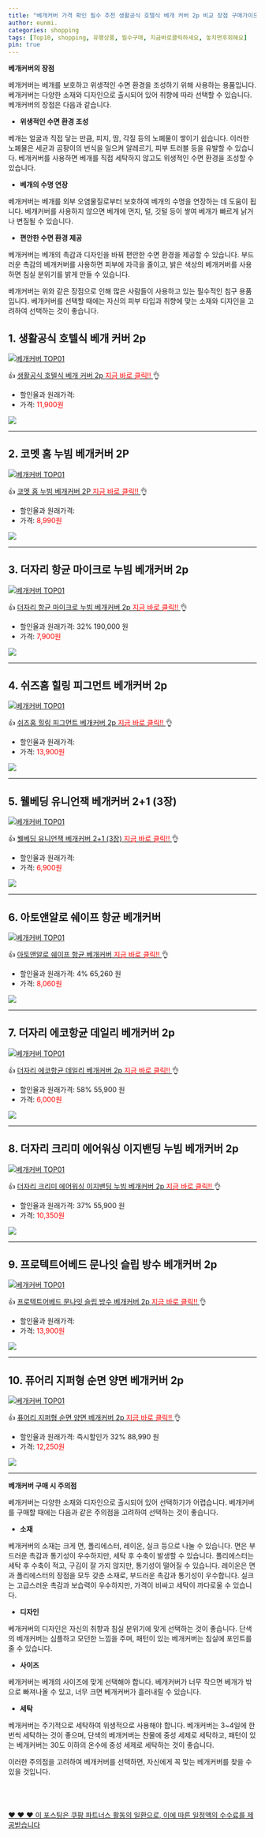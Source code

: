 ```yaml
---
title: "베개커버 가격 확인 필수 추천 생활공식 호텔식 베개 커버 2p 비교 장점 구매가이드"
author: eunmi.
categories: shopping
tags: [Top10, shopping, 유행상품, 필수구매, 지금바로클릭하세요, 놓치면후회해요]
pin: true
---
```

**베개커버의 장점**

베개커버는 베개를 보호하고 위생적인 수면 환경을 조성하기 위해 사용하는 용품입니다. 베개커버는 다양한 소재와 디자인으로 출시되어 있어 취향에 따라 선택할 수 있습니다. 베개커버의 장점은 다음과 같습니다.

* **위생적인 수면 환경 조성**

베개는 얼굴과 직접 닿는 만큼, 피지, 땀, 각질 등의 노폐물이 쌓이기 쉽습니다. 이러한 노폐물은 세균과 곰팡이의 번식을 일으켜 알레르기, 피부 트러블 등을 유발할 수 있습니다. 베개커버를 사용하면 베개를 직접 세탁하지 않고도 위생적인 수면 환경을 조성할 수 있습니다.

* **베개의 수명 연장**

베개커버는 베개를 외부 오염물질로부터 보호하여 베개의 수명을 연장하는 데 도움이 됩니다. 베개커버를 사용하지 않으면 베개에 먼지, 털, 깃털 등이 쌓여 베개가 빠르게 낡거나 변질될 수 있습니다.

* **편안한 수면 환경 제공**

베개커버는 베개의 촉감과 디자인을 바꿔 편안한 수면 환경을 제공할 수 있습니다. 부드러운 촉감의 베개커버를 사용하면 피부에 자극을 줄이고, 밝은 색상의 베개커버를 사용하면 침실 분위기를 밝게 만들 수 있습니다.

베개커버는 위와 같은 장점으로 인해 많은 사람들이 사용하고 있는 필수적인 침구 용품입니다. 베개커버를 선택할 때에는 자신의 피부 타입과 취향에 맞는 소재와 디자인을 고려하여 선택하는 것이 좋습니다.

   

## 1. 생활공식 호텔식 베개 커버 2p

[![베개커버 TOP01](https://thumbnail6.coupangcdn.com/thumbnails/remote/230x230ex/image/rs_quotation_api/qbrva6o3/cf0135e558894ad4ad5e00117b06e6dd.jpg)](https://link.coupang.com/re/AFFSDP?lptag=AF3617701&subid=GithubCoopas&pageKey=7155966304&traceid=V0-153&itemId=18000188697&vendorItemId=85694513065)


👍 [생활공식 호텔식 베개 커버 2p <font color=red> 지금 바로 클릭!! </font> ](https://link.coupang.com/re/AFFSDP?lptag=AF3617701&subid=GithubCoopas&pageKey=7155966304&traceid=V0-153&itemId=18000188697&vendorItemId=85694513065) 👌 


- 할인율과 원래가격: 
- 가격: <span style='color:red'>11,900원</span>

[![](/discount_price.png)](https://link.coupang.com/re/AFFSDP?lptag=AF3617701&subid=GithubCoopas&pageKey=7155966304&traceid=V0-153&itemId=18000188697&vendorItemId=85694513065)

---


   

## 2. 코멧 홈 누빔 베개커버 2P

[![베개커버 TOP01](https://thumbnail10.coupangcdn.com/thumbnails/remote/230x230ex/image/retail/images/3004441462014731-4f8f14e9-2832-40b2-8e6d-dcd584a17bcf.jpg)](https://link.coupang.com/re/AFFSDP?lptag=AF3617701&subid=GithubCoopas&pageKey=6417994898&traceid=V0-153&itemId=13792887723&vendorItemId=81043258227)


👍 [코멧 홈 누빔 베개커버 2P <font color=red> 지금 바로 클릭!! </font> ](https://link.coupang.com/re/AFFSDP?lptag=AF3617701&subid=GithubCoopas&pageKey=6417994898&traceid=V0-153&itemId=13792887723&vendorItemId=81043258227) 👌 


- 할인율과 원래가격: 
- 가격: <span style='color:red'>8,990원</span>

[![](/discount_price.png)](https://link.coupang.com/re/AFFSDP?lptag=AF3617701&subid=GithubCoopas&pageKey=6417994898&traceid=V0-153&itemId=13792887723&vendorItemId=81043258227)

---


   

## 3. 더자리 항균 마이크로 누빔 베개커버 2p

[![베개커버 TOP01](https://thumbnail8.coupangcdn.com/thumbnails/remote/230x230ex/image/retail/images/5911843288324979-c6f31822-be58-4f72-8a48-3b8ef9b5abda.jpg)](https://link.coupang.com/re/AFFSDP?lptag=AF3617701&subid=GithubCoopas&pageKey=17583799&traceid=V0-153&itemId=70534881&vendorItemId=3114085286)


👍 [더자리 항균 마이크로 누빔 베개커버 2p <font color=red> 지금 바로 클릭!! </font> ](https://link.coupang.com/re/AFFSDP?lptag=AF3617701&subid=GithubCoopas&pageKey=17583799&traceid=V0-153&itemId=70534881&vendorItemId=3114085286) 👌 


- 할인율과 원래가격: 32%  190,000   원
- 가격: <span style='color:red'>7,900원</span>

[![](/discount_price.png)](https://link.coupang.com/re/AFFSDP?lptag=AF3617701&subid=GithubCoopas&pageKey=17583799&traceid=V0-153&itemId=70534881&vendorItemId=3114085286)

---


   

## 4. 쉬즈홈 힐링 피그먼트 베개커버 2p

[![베개커버 TOP01](https://thumbnail7.coupangcdn.com/thumbnails/remote/230x230ex/image/product/image/vendoritem/2018/01/29/3133617453/5015dcf1-92f6-4f8e-970a-b32dafb619bd.jpg)](https://link.coupang.com/re/AFFSDP?lptag=AF3617701&subid=GithubCoopas&pageKey=81820140&traceid=V0-153&itemId=79026449&vendorItemId=3133617453)


👍 [쉬즈홈 힐링 피그먼트 베개커버 2p <font color=red> 지금 바로 클릭!! </font> ](https://link.coupang.com/re/AFFSDP?lptag=AF3617701&subid=GithubCoopas&pageKey=81820140&traceid=V0-153&itemId=79026449&vendorItemId=3133617453) 👌 


- 할인율과 원래가격: 
- 가격: <span style='color:red'>13,900원</span>

[![](/discount_price.png)](https://link.coupang.com/re/AFFSDP?lptag=AF3617701&subid=GithubCoopas&pageKey=81820140&traceid=V0-153&itemId=79026449&vendorItemId=3133617453)

---


   

## 5. 웰베딩 유니언잭 베개커버 2+1 (3장)

[![베개커버 TOP01](https://thumbnail9.coupangcdn.com/thumbnails/remote/230x230ex/image/vendor_inventory/images/2017/11/13/11/0/5e3b568a-d189-43a0-9650-50a95bad4df4.jpg)](https://link.coupang.com/re/AFFSDP?lptag=AF3617701&subid=GithubCoopas&pageKey=7488567738&traceid=V0-153&itemId=19577049574&vendorItemId=3393754703)


👍 [웰베딩 유니언잭 베개커버 2+1 (3장) <font color=red> 지금 바로 클릭!! </font> ](https://link.coupang.com/re/AFFSDP?lptag=AF3617701&subid=GithubCoopas&pageKey=7488567738&traceid=V0-153&itemId=19577049574&vendorItemId=3393754703) 👌 


- 할인율과 원래가격: 
- 가격: <span style='color:red'>6,900원</span>

[![](/discount_price.png)](https://link.coupang.com/re/AFFSDP?lptag=AF3617701&subid=GithubCoopas&pageKey=7488567738&traceid=V0-153&itemId=19577049574&vendorItemId=3393754703)

---


   

## 6. 아토앤알로 쉐이프 항균 베개커버

[![베개커버 TOP01](https://thumbnail9.coupangcdn.com/thumbnails/remote/230x230ex/image/retail/images/1964226390096976-a410c97c-5acc-425d-b30a-acd1ee83e7d8.jpg)](https://link.coupang.com/re/AFFSDP?lptag=AF3617701&subid=GithubCoopas&pageKey=1403641026&traceid=V0-153&itemId=2438555009&vendorItemId=70432366277)


👍 [아토앤알로 쉐이프 항균 베개커버 <font color=red> 지금 바로 클릭!! </font> ](https://link.coupang.com/re/AFFSDP?lptag=AF3617701&subid=GithubCoopas&pageKey=1403641026&traceid=V0-153&itemId=2438555009&vendorItemId=70432366277) 👌 


- 할인율과 원래가격: 4%  65,260   원
- 가격: <span style='color:red'>8,060원</span>

[![](/discount_price.png)](https://link.coupang.com/re/AFFSDP?lptag=AF3617701&subid=GithubCoopas&pageKey=1403641026&traceid=V0-153&itemId=2438555009&vendorItemId=70432366277)

---


   

## 7. 더자리 에코항균 데일리 베개커버 2p

[![베개커버 TOP01](https://thumbnail10.coupangcdn.com/thumbnails/remote/230x230ex/image/retail/images/5907852702387710-0b7c7d2a-071c-4821-97f8-4a161c83cf7a.jpg)](https://link.coupang.com/re/AFFSDP?lptag=AF3617701&subid=GithubCoopas&pageKey=46492698&traceid=V0-153&itemId=164961203&vendorItemId=3390248674)


👍 [더자리 에코항균 데일리 베개커버 2p <font color=red> 지금 바로 클릭!! </font> ](https://link.coupang.com/re/AFFSDP?lptag=AF3617701&subid=GithubCoopas&pageKey=46492698&traceid=V0-153&itemId=164961203&vendorItemId=3390248674) 👌 


- 할인율과 원래가격: 58%  55,900   원
- 가격: <span style='color:red'>6,000원</span>

[![](/discount_price.png)](https://link.coupang.com/re/AFFSDP?lptag=AF3617701&subid=GithubCoopas&pageKey=46492698&traceid=V0-153&itemId=164961203&vendorItemId=3390248674)

---


   

## 8. 더자리 크리미 에어워싱 이지밴딩 누빔 베개커버 2p

[![베개커버 TOP01](https://thumbnail7.coupangcdn.com/thumbnails/remote/230x230ex/image/rs_quotation_api/0ynj792z/79997a37bedf4464898fbc16f56d18a7.jpg)](https://link.coupang.com/re/AFFSDP?lptag=AF3617701&subid=GithubCoopas&pageKey=7340677778&traceid=V0-153&itemId=18866218194&vendorItemId=85995084773)


👍 [더자리 크리미 에어워싱 이지밴딩 누빔 베개커버 2p <font color=red> 지금 바로 클릭!! </font> ](https://link.coupang.com/re/AFFSDP?lptag=AF3617701&subid=GithubCoopas&pageKey=7340677778&traceid=V0-153&itemId=18866218194&vendorItemId=85995084773) 👌 


- 할인율과 원래가격: 37%  55,900   원
- 가격: <span style='color:red'>10,350원</span>

[![](/discount_price.png)](https://link.coupang.com/re/AFFSDP?lptag=AF3617701&subid=GithubCoopas&pageKey=7340677778&traceid=V0-153&itemId=18866218194&vendorItemId=85995084773)

---


   

## 9. 프로텍트어베드 문나잇 슬립 방수 베개커버 2p

[![베개커버 TOP01](https://thumbnail6.coupangcdn.com/thumbnails/remote/230x230ex/image/retail/images/8998515045118732-d9ca16e5-b253-40f8-b0ea-521119ac5d53.jpg)](https://link.coupang.com/re/AFFSDP?lptag=AF3617701&subid=GithubCoopas&pageKey=6120527097&traceid=V0-153&itemId=16957203244&vendorItemId=84134462391)


👍 [프로텍트어베드 문나잇 슬립 방수 베개커버 2p <font color=red> 지금 바로 클릭!! </font> ](https://link.coupang.com/re/AFFSDP?lptag=AF3617701&subid=GithubCoopas&pageKey=6120527097&traceid=V0-153&itemId=16957203244&vendorItemId=84134462391) 👌 


- 할인율과 원래가격: 
- 가격: <span style='color:red'>13,900원</span>

[![](/discount_price.png)](https://link.coupang.com/re/AFFSDP?lptag=AF3617701&subid=GithubCoopas&pageKey=6120527097&traceid=V0-153&itemId=16957203244&vendorItemId=84134462391)

---


   

## 10. 퓨어리 지퍼형 순면 양면 베개커버 2p

[![베개커버 TOP01](https://thumbnail9.coupangcdn.com/thumbnails/remote/230x230ex/image/product/image/vendoritem/2017/05/10/3016721809/c65db930-e15e-4f92-82bc-d1051a722ff1.jpg)](https://link.coupang.com/re/AFFSDP?lptag=AF3617701&subid=GithubCoopas&pageKey=2414711&traceid=V0-153&itemId=11120012&vendorItemId=3016721809)


👍 [퓨어리 지퍼형 순면 양면 베개커버 2p <font color=red> 지금 바로 클릭!! </font> ](https://link.coupang.com/re/AFFSDP?lptag=AF3617701&subid=GithubCoopas&pageKey=2414711&traceid=V0-153&itemId=11120012&vendorItemId=3016721809) 👌 


- 할인율과 원래가격: 즉시할인가 32%  88,990   원
- 가격: <span style='color:red'>12,250원</span>

[![](/discount_price.png)](https://link.coupang.com/re/AFFSDP?lptag=AF3617701&subid=GithubCoopas&pageKey=2414711&traceid=V0-153&itemId=11120012&vendorItemId=3016721809)

---
**베개커버 구매 시 주의점**

베개커버는 다양한 소재와 디자인으로 출시되어 있어 선택하기가 어렵습니다. 베개커버를 구매할 때에는 다음과 같은 주의점을 고려하여 선택하는 것이 좋습니다.

* **소재**

베개커버의 소재는 크게 면, 폴리에스터, 레이온, 실크 등으로 나눌 수 있습니다. 면은 부드러운 촉감과 통기성이 우수하지만, 세탁 후 수축이 발생할 수 있습니다. 폴리에스터는 세탁 후 수축이 적고, 구김이 잘 가지 않지만, 통기성이 떨어질 수 있습니다. 레이온은 면과 폴리에스터의 장점을 모두 갖춘 소재로, 부드러운 촉감과 통기성이 우수합니다. 실크는 고급스러운 촉감과 보습력이 우수하지만, 가격이 비싸고 세탁이 까다로울 수 있습니다.

* **디자인**

베개커버의 디자인은 자신의 취향과 침실 분위기에 맞게 선택하는 것이 좋습니다. 단색의 베개커버는 심플하고 모던한 느낌을 주며, 패턴이 있는 베개커버는 침실에 포인트를 줄 수 있습니다.

* **사이즈**

베개커버는 베개의 사이즈에 맞게 선택해야 합니다. 베개커버가 너무 작으면 베개가 밖으로 빠져나올 수 있고, 너무 크면 베개커버가 흘러내릴 수 있습니다.

* **세탁**

베개커버는 주기적으로 세탁하여 위생적으로 사용해야 합니다. 베개커버는 3~4일에 한 번씩 세탁하는 것이 좋으며, 단색의 베개커버는 찬물에 중성 세제로 세탁하고, 패턴이 있는 베개커버는 30도 이하의 온수에 중성 세제로 세탁하는 것이 좋습니다.

이러한 주의점을 고려하여 베개커버를 선택하면, 자신에게 꼭 맞는 베개커버를 찾을 수 있을 것입니다.<br><br><br><br><br> [ ❤ ❤ ❤ 이 포스팅은 쿠팡 파트너스 활동의 일환으로, 이에 따른 일정액의 수수료를 제공받습니다](https://link.coupang.com/a/bcEFyh)